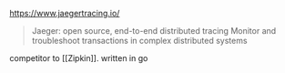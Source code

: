 https://www.jaegertracing.io/

>  Jaeger: open source, end-to-end distributed tracing
> Monitor and troubleshoot transactions in complex distributed systems

competitor to [[Zipkin]]. written in go